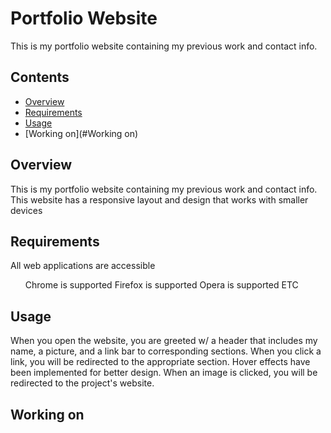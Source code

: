 # Portfolio Website

This is my portfolio website containing my previous work and contact info.

## Contents

- [Overview](#overview)
- [Requirements](#requirements)
- [Usage](#usage)
- [Working on](#Working on)

## Overview

This is my portfolio website containing my previous work and contact info. This website has a responsive layout and design that works with smaller devices

## Requirements

All web applications are accessible

<ul>
Chrome is supported
Firefox is supported
Opera is supported
ETC
</ul>

## Usage

When you open the website, you are greeted w/ a header that includes my name, a picture, and a link bar to corresponding sections. When you click a link, you will be redirected to the appropriate section. Hover effects have been implemented for better design. When an image is clicked, you will be redirected to the project's website.

## Working on

<ul>
